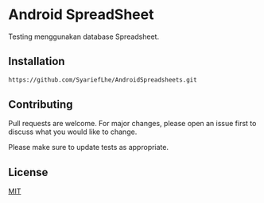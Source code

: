 # Android SpreadSheet

Testing menggunakan database Spreadsheet.

## Installation

```bash
https://github.com/SyariefLhe/AndroidSpreadsheets.git
```

## Contributing
Pull requests are welcome. For major changes, please open an issue first to discuss what you would like to change.

Please make sure to update tests as appropriate.

## License
[MIT](https://choosealicense.com/licenses/mit/)
